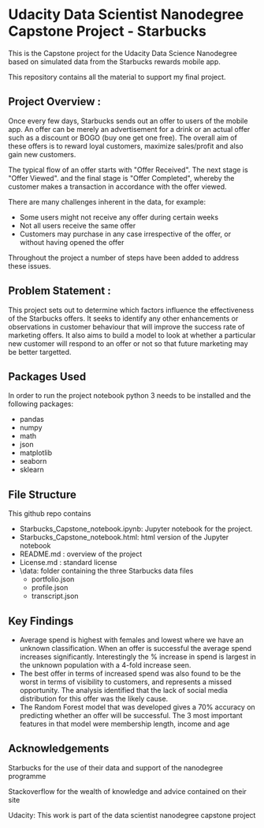 # Udacity Data Scientist Nanodegree Capstone Project - Starbucks
This is the Capstone project for the Udacity Data Science Nanodegree based on simulated data from the Starbucks rewards mobile app. 

This repository contains all the material to support my final project. 


## Project Overview :
Once every few days, Starbucks sends out an offer to users of the mobile app. An offer can be merely an advertisement for a drink or an actual offer such as a discount or BOGO (buy one get one free). The overall aim of these offers is to reward loyal customers, maximize sales/profit and also gain new customers. 

The typical flow of an offer starts with "Offer Received". The next stage is "Offer Viewed". and the final stage is "Offer Completed", whereby the customer makes a transaction in accordance with the offer viewed. 

There are many challenges inherent in the data, for example: 
  - Some users might not receive any offer during certain weeks
  - Not all users receive the same offer
  - Customers may purchase in any case irrespective of the offer, or without having opened the offer

Throughout the project a number of steps have been added to address these issues.

## Problem Statement :
This project sets out to determine which factors influence the effectiveness of the Starbucks offers. It seeks to identify any other enhancements or observations in customer behaviour that will improve the success rate of marketing offers. It also aims to build a model to look at whether a particular new customer will respond to an offer or not so that future marketing may be better targetted. 

## Packages Used
In order to run the project notebook python 3 needs to be installed and the following packages:

- pandas
- numpy
- math
- json
- matplotlib
- seaborn
- sklearn

## File Structure


This github repo contains
- Starbucks_Capstone_notebook.ipynb: Jupyter notebook for the project.
- Starbucks_Capstone_notebook.html: html version of the Jupyter notebook
- README.md : overview of the project
- License.md : standard license
- \data: folder containing the three Starbucks data files
  - portfolio.json
  - profile.json
  - transcript.json

## Key Findings
- Average spend is highest with females and lowest where we have an unknown classification. When an offer is successful the average spend increases significantly. Interestingly the % increase in spend is largest in the unknown population with a 4-fold increase seen.
- The best offer in terms of increased spend was also found to be the worst in terms of visibility to customers, and represents a missed opportunity. The analysis identified that the lack of social media distribution for this offer was the likely cause.
- The Random Forest model that was developed gives a 70% accuracy on predicting whether an offer will be successful. The 3 most important features in that model were membership length, income and age



## Acknowledgements
Starbucks for the use of their data and support of the nanodegree programme

Stackoverflow for the wealth of knowledge and advice contained on their site

Udacity: This work is part of the data scientist nanodegree capstone project



